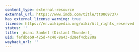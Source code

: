 ```yaml
---
content_type: external-resource
external_url: https://www.imdb.com/title/tt0069737/
has_external_license_warning: true
license: https://en.wikipedia.org/wiki/All_rights_reserved
status: ''
title: _Asani Sanket (Distant Thunder)_
uid: fefdbeb9-425d-4c40-8a43-d28ef4cb280a
wayback_url: ''
---
```


